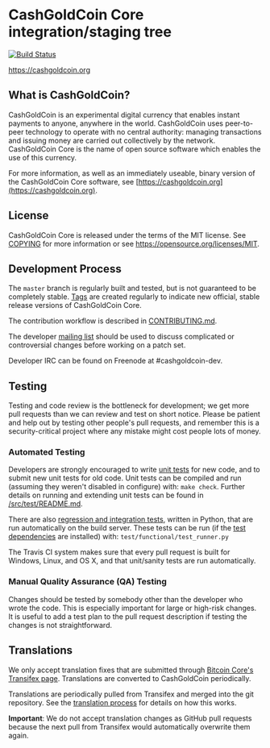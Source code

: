 CashGoldCoin Core integration/staging tree
=====================================

[![Build Status](https://travis-ci.org/cashgoldcoin-project/cashgoldcoin.svg?branch=master)](https://travis-ci.org/cashgoldcoin-project/cashgoldcoin)

https://cashgoldcoin.org

What is CashGoldCoin?
----------------

CashGoldCoin is an experimental digital currency that enables instant payments to
anyone, anywhere in the world. CashGoldCoin uses peer-to-peer technology to operate
with no central authority: managing transactions and issuing money are carried
out collectively by the network. CashGoldCoin Core is the name of open source
software which enables the use of this currency.

For more information, as well as an immediately useable, binary version of
the CashGoldCoin Core software, see [https://cashgoldcoin.org](https://cashgoldcoin.org).

License
-------

CashGoldCoin Core is released under the terms of the MIT license. See [COPYING](COPYING) for more
information or see https://opensource.org/licenses/MIT.

Development Process
-------------------

The `master` branch is regularly built and tested, but is not guaranteed to be
completely stable. [Tags](https://github.com/cashgoldcoin-project/cashgoldcoin/tags) are created
regularly to indicate new official, stable release versions of CashGoldCoin Core.

The contribution workflow is described in [CONTRIBUTING.md](CONTRIBUTING.md).

The developer [mailing list](https://groups.google.com/forum/#!forum/cashgoldcoin-dev)
should be used to discuss complicated or controversial changes before working
on a patch set.

Developer IRC can be found on Freenode at #cashgoldcoin-dev.

Testing
-------

Testing and code review is the bottleneck for development; we get more pull
requests than we can review and test on short notice. Please be patient and help out by testing
other people's pull requests, and remember this is a security-critical project where any mistake might cost people
lots of money.

### Automated Testing

Developers are strongly encouraged to write [unit tests](src/test/README.md) for new code, and to
submit new unit tests for old code. Unit tests can be compiled and run
(assuming they weren't disabled in configure) with: `make check`. Further details on running
and extending unit tests can be found in [/src/test/README.md](/src/test/README.md).

There are also [regression and integration tests](/test), written
in Python, that are run automatically on the build server.
These tests can be run (if the [test dependencies](/test) are installed) with: `test/functional/test_runner.py`

The Travis CI system makes sure that every pull request is built for Windows, Linux, and OS X, and that unit/sanity tests are run automatically.

### Manual Quality Assurance (QA) Testing

Changes should be tested by somebody other than the developer who wrote the
code. This is especially important for large or high-risk changes. It is useful
to add a test plan to the pull request description if testing the changes is
not straightforward.

Translations
------------

We only accept translation fixes that are submitted through [Bitcoin Core's Transifex page](https://www.transifex.com/projects/p/bitcoin/).
Translations are converted to CashGoldCoin periodically.

Translations are periodically pulled from Transifex and merged into the git repository. See the
[translation process](doc/translation_process.md) for details on how this works.

**Important**: We do not accept translation changes as GitHub pull requests because the next
pull from Transifex would automatically overwrite them again.
